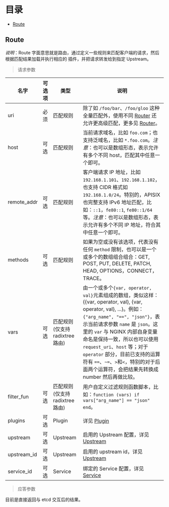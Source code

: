
目录
===

* [Route](#route)

## Route

*说明*：Route 字面意思就是路由，通过定义一些规则来匹配客户端的请求，然后根据匹配结果加载并执行相应的
插件，并把请求转发给到指定 Upstream。

> 请求参数

|名字      |可选项   |类型 |说明        |
|---------|---------|----|-----------|
|uri      |必须 |匹配规则|除了如 `/foo/bar`、`/foo/gloo` 这种全量匹配外，使用不同 [Router](architecture-design-cn.md#router) 还允许更高级匹配，更多见 [Router](architecture-design-cn.md#router)。|
|host     |可选 |匹配规则|当前请求域名，比如 `foo.com`；也支持泛域名，比如 `*.foo.com`。*注意*：也可以是数组形态，表示允许有多个不同 host，匹配其中任意一个即可。|
|remote_addr|可选 |匹配规则|客户端请求 IP 地址，比如 `192.168.1.101`、`192.168.1.102`，也支持 CIDR 格式如 `192.168.1.0/24`。特别的，APISIX 也完整支持 IPv6 地址匹配，比如：`::1`，`fe80::1`, `fe80::1/64` 等。*注意*：也可以是数组形态，表示允许有多个不同 IP 地址，符合其中任意一个即可。|
|methods  |可选 |匹配规则|如果为空或没有该选项，代表没有任何 `method` 限制，也可以是一个或多个的数组组合组合：GET, POST, PUT, DELETE, PATCH, HEAD, OPTIONS，CONNECT，TRACE。|
|vars       |可选  |匹配规则(仅支持 radixtree 路由)|由一个或多个`{var, operator, val}`元素组成的数组，类似这样：{{var, operator, val}, {var, operator, val}, ...}。例如：`{"arg_name", "==", "json"}`，表示当前请求参数 `name` 是 `json`。这里的 `var` 与 NGINX 内部自身变量命名是保持一致，所以也可以使用 `request_uri`、`host` 等；对于 `operator` 部分，目前已支持的运算符有 `==`、`~=`、`>`和`<`，特别的对于后面两个运算符，会把结果先转换成 number 然后再做比较。|
|filter_fun |可选  |匹配规则(仅支持 radixtree 路由)|用户自定义过滤规则函数脚本，比如：`function (vars) if vars["arg_name"] == "json" end`。|
|plugins  |可选 |Plugin|详见 [Plugin](architecture-design-cn.md#plugin) |
|upstream |可选 |Upstream|启用的 Upstream 配置，详见 [Upstream](architecture-design-cn.md#upstream)|
|upstream_id|可选 |Upstream|启用的 upstream id，详见 [Upstream](architecture-design-cn.md#upstream)|
|service_id|可选 |Service|绑定的 Service 配置，详见 [Service](architecture-design-cn.md#service)|

> 应答参数

目前是直接返回与 etcd 交互后的结果。
